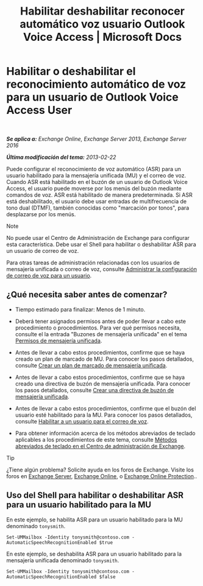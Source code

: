 ﻿---
title: 'Habilitar deshabilitar reconocer automático voz usuario Outlook Voice Access | Microsoft Docs'
TOCTitle: Habilitar o deshabilitar el reconocimiento automático de voz para un usuario de Outlook Voice Access User
ms:assetid: 58f41016-e725-432b-953e-415d61e0664c
ms:mtpsurl: https://technet.microsoft.com/es-es/library/Bb232062(v=EXCHG.150)
ms:contentKeyID: 50556788
ms.date: 04/23/2018
mtps_version: v=EXCHG.150
ms.translationtype: HT
---

# Habilitar o deshabilitar el reconocimiento automático de voz para un usuario de Outlook Voice Access User

 

_**Se aplica a:** Exchange Online, Exchange Server 2013, Exchange Server 2016_

_**Última modificación del tema:** 2013-02-22_

Puede configurar el reconocimiento de voz automático (ASR) para un usuario habilitado para la mensajería unificada (MU) y el correo de voz. Cuando ASR está habilitado en el buzón de un usuario de Outlook Voice Access, el usuario puede moverse por los menús del buzón mediante comandos de voz. ASR está habilitado de manera predeterminada. Si ASR está deshabilitado, el usuario debe usar entradas de multifrecuencia de tono dual (DTMF), también conocidas como "marcación por tonos", para desplazarse por los menús. 


> [!NOTE]
> No puede usar el Centro de Administración de Exchange para configurar esta característica. Debe usar el Shell para habilitar o deshabilitar ASR para un usuario de correo de voz.



Para otras tareas de administración relacionadas con los usuarios de mensajería unificada o correo de voz, consulte [Administrar la configuración de correo de voz para un usuario](manage-voice-mail-settings-for-a-user-exchange-2013-help.md).

## ¿Qué necesita saber antes de comenzar?

  - Tiempo estimado para finalizar: Menos de 1 minuto.

  - Deberá tener asignados permisos antes de poder llevar a cabo este procedimiento o procedimientos. Para ver qué permisos necesita, consulte el la entrada "Buzones de mensajería unificada" en el tema [Permisos de mensajería unificada](unified-messaging-permissions-exchange-2013-help.md).

  - Antes de llevar a cabo estos procedimientos, confirme que se haya creado un plan de marcado de MU. Para conocer los pasos detallados, consulte [Crear un plan de marcado de mensajería unificada](create-a-um-dial-plan-exchange-2013-help.md).

  - Antes de llevar a cabo estos procedimientos, confirme que se haya creado una directiva de buzón de mensajería unificada. Para conocer los pasos detallados, consulte [Crear una directiva de buzón de mensajería unificada](create-a-um-mailbox-policy-exchange-2013-help.md).

  - Antes de llevar a cabo estos procedimientos, confirme que el buzón del usuario esté habilitado para la MU. Para conocer los pasos detallados, consulte [Habilitar a un usuario para el correo de voz](enable-a-user-for-voice-mail-exchange-2013-help.md).

  - Para obtener información acerca de los métodos abreviados de teclado aplicables a los procedimientos de este tema, consulte [Métodos abreviados de teclado en el Centro de administración de Exchange](keyboard-shortcuts-in-the-exchange-admin-center-exchange-online-protection-help.md).


> [!TIP]
> ¿Tiene algún problema? Solicite ayuda en los foros de Exchange. Visite los foros en <A href="https://go.microsoft.com/fwlink/p/?linkid=60612">Exchange Server</A>, <A href="https://go.microsoft.com/fwlink/p/?linkid=267542">Exchange Online</A>, o <A href="https://go.microsoft.com/fwlink/p/?linkid=285351">Exchange Online Protection</A>..



## Uso del Shell para habilitar o deshabilitar ASR para un usuario habilitado para la MU

En este ejemplo, se habilita ASR para un usuario habilitado para la MU denominado `tonysmith`.

    Set-UMMailbox -Identity tonysmith@contoso.com -AutomaticSpeechRecognitionEnabled $true

En este ejemplo, se deshabilita ASR para un usuario habilitado para la mensajería unificada denominado `tonysmith`.

    Set-UMMailbox -Identity tonysmith@contoso.com -AutomaticSpeechRecognitionEnabled $false

